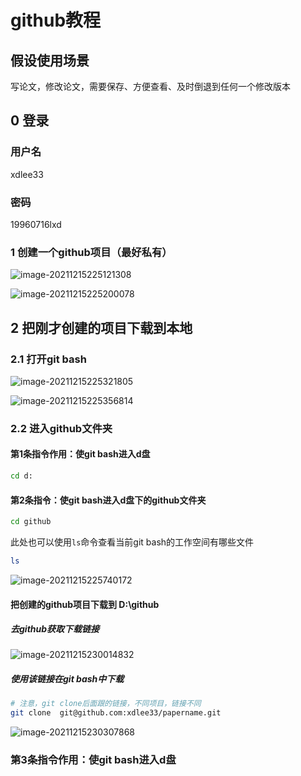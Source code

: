 # github教程

## 假设使用场景

写论文，修改论文，需要保存、方便查看、及时倒退到任何一个修改版本

## 0 登录

### 用户名

xdlee33

### 密码

19960716lxd

### 1 创建一个github项目（最好私有）

![image-20211215225121308](C:\Users\李旭东\AppData\Roaming\Typora\typora-user-images\image-20211215225121308.png)



![image-20211215225200078](C:\Users\李旭东\AppData\Roaming\Typora\typora-user-images\image-20211215225200078.png)

## 2 把刚才创建的项目下载到本地

### 2.1 打开git bash

![image-20211215225321805](C:\Users\李旭东\AppData\Roaming\Typora\typora-user-images\image-20211215225321805.png)

![image-20211215225356814](C:\Users\李旭东\AppData\Roaming\Typora\typora-user-images\image-20211215225356814.png)

### 2.2 进入github文件夹

#### 第1条指令作用：使git bash进入d盘

```bash
cd d:
```

#### 第2条指令：使git bash进入d盘下的github文件夹

```bash
cd github
```

此处也可以使用`ls`命令查看当前git bash的工作空间有哪些文件

```bash
ls
```

![image-20211215225740172](C:\Users\李旭东\AppData\Roaming\Typora\typora-user-images\image-20211215225740172.png)

#### 把创建的github项目下载到 D:\github

##### 去github获取下载链接

![image-20211215230014832](C:\Users\李旭东\AppData\Roaming\Typora\typora-user-images\image-20211215230014832.png)

##### 使用该链接在git bash中下载

```bash
# 注意，git clone后面跟的链接，不同项目，链接不同
git clone  git@github.com:xdlee33/papername.git

```

![image-20211215230307868](C:\Users\李旭东\AppData\Roaming\Typora\typora-user-images\image-20211215230307868.png)

### 第3条指令作用：使git bash进入d盘